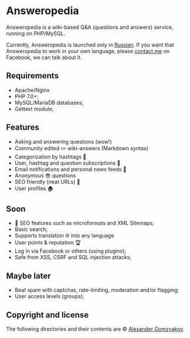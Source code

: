 # Answeropedia

Answeropedia is a wiki-based Q&A (questions and answers) service, running on PHP/MySQL.

Currently, Answeropedia is launched only in [Russian](https://answeropedia.org/ru). If you want that Answeropedia to work in your own language, please [contact me](https://www.facebook.com/alexandergomzyakov) on Facebook, we can talk about it.

## Requirements 

+ Apache/Nginx
+ PHP 7.0+;
+ MySQL/MariaDB databases;
+ Gettext module;

## Features

+ Asking and answering questions (wow!)
+ Community edited :pencil2: wiki-answers (Markdown syntax) 
+ Categorization by hashtags :ledger:
+ User, hashtag and question subscriptions :love_letter:
+ Email notifications and personal news feeds :herb:
+ Anonymous :sunglasses: questions 
+ SEO friendly (neat URLs) :tada:
+ User profiles :house:

## Soon

+ :strawberry: SEO features such as microformats and XML Sitemaps;
+ Basic search;
+ Supports translation :globe_with_meridians: into any language
+ User points & reputation :trophy:
+ Log in via Facebook or others (using plugins);
+ Safe from XSS, CSRF and SQL injection attacks;

## Maybe later

+ Beat spam with captchas, rate-limiting, moderation and/or flagging;
+ User access levels (groups);

## Copyright and license

The following directories and their contents are &copy; [Alexander Gomzyakov](https://www.facebook.com/alexandergomzyakov).
